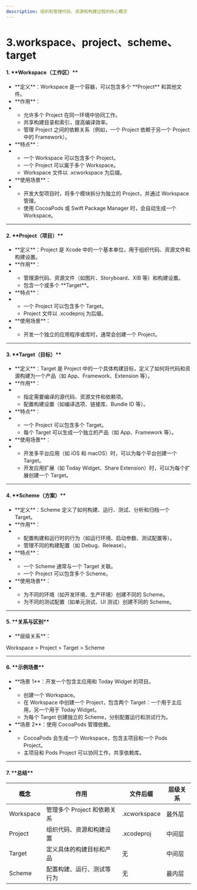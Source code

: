 ```yaml
---
description: 组织和管理代码、资源和构建过程的核心概念
---
```


# 3.workspace、project、scheme、target

#### 1. \*\*Workspace（工作区）\*\* <a href="#id-53cx-1740058282326" id="id-53cx-1740058282326"></a>

* \*\*定义\*\*：Workspace 是一个容器，可以包含多个 \*\*Project\*\* 和其他文件。
* \*\*作用\*\*：
*
  * 允许多个 Project 在同一环境中协同工作。
  * 共享构建目录和索引，提高编译效率。
  * 管理 Project 之间的依赖关系（例如，一个 Project 依赖于另一个 Project 中的 Framework）。
* \*\*特点\*\*：
*
  * 一个 Workspace 可以包含多个 Project。
  * 一个 Project 可以属于多个 Workspace。
  * Workspace 文件以 .xcworkspace 为后缀。
* \*\*使用场景\*\*：
*
  * 开发大型项目时，将多个模块拆分为独立的 Project，并通过 Workspace 管理。
  * 使用 CocoaPods 或 Swift Package Manager 时，会自动生成一个 Workspace。

***

#### 2. \*\*Project（项目）\*\* <a href="#fn6d-1740058282354" id="fn6d-1740058282354"></a>

* \*\*定义\*\*：Project 是 Xcode 中的一个基本单位，用于组织代码、资源文件和构建设置。
* \*\*作用\*\*：
*
  * 管理源代码、资源文件（如图片、Storyboard、XIB 等）和构建设置。
  * 包含一个或多个 \*\*Target\*\*。
* \*\*特点\*\*：
*
  * 一个 Project 可以包含多个 Target。
  * Project 文件以 .xcodeproj 为后缀。
* \*\*使用场景\*\*：
*
  * 开发一个独立的应用程序或库时，通常会创建一个 Project。

***

#### 3. \*\*Target（目标）\*\* <a href="#uwbq-1740058282375" id="uwbq-1740058282375"></a>

* \*\*定义\*\*：Target 是 Project 中的一个具体构建目标，定义了如何将代码和资源构建为一个产品（如 App、Framework、Extension 等）。
* \*\*作用\*\*：
*
  * 指定需要编译的源代码、资源文件和依赖项。
  * 配置构建设置（如编译选项、链接库、Bundle ID 等）。
* \*\*特点\*\*：
*
  * 一个 Project 可以包含多个 Target。
  * 每个 Target 可以生成一个独立的产品（如 App、Framework 等）。
* \*\*使用场景\*\*：
*
  * 开发多平台应用（如 iOS 和 macOS）时，可以为每个平台创建一个 Target。
  * 开发应用扩展（如 Today Widget、Share Extension）时，可以为每个扩展创建一个 Target。

***

#### 4. \*\*Scheme（方案）\*\* <a href="#id-8ywr-1740058282398" id="id-8ywr-1740058282398"></a>

* \*\*定义\*\*：Scheme 定义了如何构建、运行、测试、分析和归档一个 Target。
* \*\*作用\*\*：
*
  * 配置构建和运行时的行为（如运行环境、启动参数、测试配置等）。
  * 管理不同的构建配置（如 Debug、Release）。
* \*\*特点\*\*：
*
  * 一个 Scheme 通常与一个 Target 关联。
  * 一个 Project 可以包含多个 Scheme。
* \*\*使用场景\*\*：
*
  * 为不同的环境（如开发环境、生产环境）创建不同的 Scheme。
  * 为不同的测试配置（如单元测试、UI 测试）创建不同的 Scheme。

***

#### 5. \*\*关系与区别\*\* <a href="#sthh-1740058282422" id="sthh-1740058282422"></a>

* \*\*层级关系\*\*：

Workspace > Project > Target > Scheme

***

#### 6. \*\*示例场景\*\* <a href="#c1sl-1740058282448" id="c1sl-1740058282448"></a>

* \*\*场景 1\*\*：开发一个包含主应用和 Today Widget 的项目。
*
  * 创建一个 Workspace。
  * 在 Workspace 中创建一个 Project，包含两个 Target：一个用于主应用，另一个用于 Today Widget。
  * 为每个 Target 创建独立的 Scheme，分别配置运行和测试行为。
* \*\*场景 2\*\*：使用 CocoaPods 管理依赖。
*
  * CocoaPods 会生成一个 Workspace，包含主项目和一个 Pods Project。
  * 主项目和 Pods Project 可以协同工作，共享依赖库。

***

#### 7. \*\*总结\*\* <a href="#dxfe-1740058282466" id="dxfe-1740058282466"></a>

| 概念        | 作用                 | 文件后缀         | 层级关系 |
| --------- | ------------------ | ------------ | ---- |
| Workspace | 管理多个 Project 和依赖关系 | .xcworkspace | 最外层  |
| Project   | 组织代码、资源和构建设置       | .xcodeproj   | 中间层  |
| Target    | 定义具体的构建目标和产品       | 无            | 中间层  |
| Scheme    | 配置构建、运行、测试等行为      | 无            | 最内层  |

